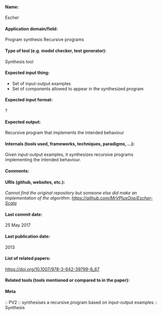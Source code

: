 #### Name:
Escher

#### Application domain/field:
Program synthesis
Recursive programs

#### Type of tool (e.g. model checker, test generator):
Synthesis tool

#### Expected input thing:
- Set of input-output examples
- Set of components allowed to appear in the synthesized program

#### Expected input format:
?

#### Expected output:
Recursive program that implements the intended behaviour

#### Internals (tools used, frameworks, techniques, paradigms, ...):
Given input-output examples, it synthesizes recursive programs implementing the intended behaviour. 

#### Comments:

#### URIs (github, websites, etc.):
*Cannot find the original repository but someone else did make an implementation of the algorithm: https://github.com/MrVPlusOne/Escher-Scala*

#### Last commit date:
25 May 2017

#### Last publication date:
2013

#### List of related papers:
https://doi.org/10.1007/978-3-642-39799-8_67

#### Related tools (tools mentioned or compared to in the paper):

#### Meta
:: PV2 :: synthesises a recursive program based on input-output examples
:: Synthesis